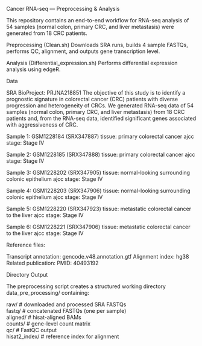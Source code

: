 Cancer RNA-seq — Preprocessing & Analysis

This repository contains an end-to-end workflow for RNA-seq analysis of 54 samples (normal colon, primary CRC, and liver metastasis) were generated from 18 CRC patients. 

Preprocessing (Clean.sh)
Downloads SRA runs, builds 4 sample FASTQs, performs QC, alignment, and outputs gene transcription level.

Analysis (Differential_expression.sh)
Performs differential expression analysis using edgeR.

Data

SRA BioProject: PRJNA218851
The objective of this study is to identify a prognostic signature in colorectal cancer (CRC) patients with diverse progression and heterogeneity of CRCs. We generated RNA-seq data of 54 samples (normal colon, primary CRC, and liver metastasis) from 18 CRC patients and, from the RNA-seq data, identified significant genes associated with aggressiveness of CRC. 

Sample 1: GSM1228184 (SRX347887)
tissue: primary colorectal cancer
ajcc stage: Stage IV

Sample 2: GSM1228185 (SRX347888)
tissue: primary colorectal cancer
ajcc stage: Stage IV

Sample 3: GSM1228202 (SRX347905)
tissue: normal-looking surrounding colonic epithelium
ajcc stage: Stage IV

Sample 4: GSM1228203 (SRX347906)
tissue: normal-looking surrounding colonic epithelium
ajcc stage: Stage IV

Sample 5: GSM1228220 (SRX347923)
tissue: metastatic colorectal cancer to the liver
ajcc stage: Stage IV

Sample 6: GSM1228221 (SRX347906)
tissue: metastatic colorectal cancer to the liver
ajcc stage: Stage IV

Reference files:

Transcript annotation: gencode.v48.annotation.gtf
Alignment index: hg38
Related publication:
PMID: 40493192

Directory Output

The preprocessing script creates a structured working directory data_pre_processing/ containing:

raw/      # downloaded and processed SRA FASTQs  
fastq/    # concatenated FASTQs (one per sample)  
aligned/  # hisat-aligned BAMs  
counts/   # gene-level count matrix   
qc/       # FastQC output  
hisat2_index/  # reference index for alignment  
